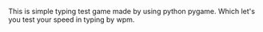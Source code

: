 This is simple typing test game made by using python pygame. 
Which let's you test your speed in typing by wpm.
